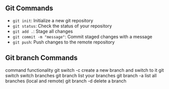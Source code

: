 ## Git Commands

- `git init`: Initialize a new git repository
- `git status`: Check the status of your repository
- `git add .`: Stage all changes
- `git commit -m "message"`: Commit staged changes with a message
- `git push`: Push changes to the remote repository

## Git branch Commands

command functionality
git switch -c <branchname> create a new branch and switch to it
git switch <branchname> switch branches
git branch list your branches
git branch -a list all branches (local and remote)
git branch -d <branchname> delete a branch
